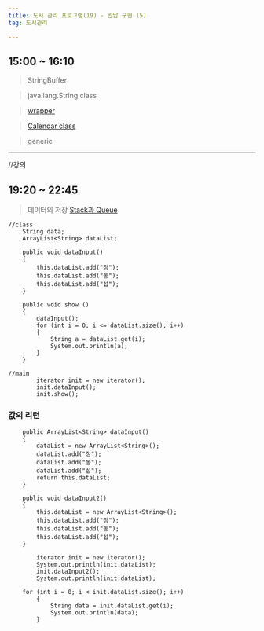 ```yaml
---
title: 도서 관리 프로그램(19) - 반납 구현 (5)
tag: 도서관리

---
```




## 15:00 ~ 16:10

> StringBuffer

> java.lang.String class

> [wrapper](http://tcpschool.com/java/java_api_wrapper)

> [Calendar class](http://tcpschool.com/java/java_api_calendar)

> generic

---

//강의 

## 19:20 ~ 22:45

> 데이터의 저장 [Stack과 Queue](http://tcpschool.com/java/java_collectionFramework_stackQueue)

```
//class
	String data;
	ArrayList<String> dataList;
	
	public void dataInput()
	{
		this.dataList.add("정");
		this.dataList.add("동");
		this.dataList.add("섭");
	}
	
	public void show ()
	{
		dataInput();
		for (int i = 0; i <= dataList.size(); i++) 
		{
			String a = dataList.get(i);
			System.out.println(a);
		}
	}
	
//main
		iterator init = new iterator();
		init.dataInput();
		init.show();
```



### 값의 리턴

```
	public ArrayList<String> dataInput()
	{
		dataList = new ArrayList<String>();
		dataList.add("정");
		dataList.add("동");
		dataList.add("섭");
		return this.dataList;
	}
```

```
	public void dataInput2()
	{
		this.dataList = new ArrayList<String>();
		this.dataList.add("정");
		this.dataList.add("동");
		this.dataList.add("섭");
	}
```



```
		iterator init = new iterator();
		System.out.println(init.dataList);
		init.dataInput2();
		System.out.println(init.dataList);
```





```
	for (int i = 0; i < init.dataList.size(); i++) 
		{
			String data = init.dataList.get(i);
			System.out.println(data);
		}
```



